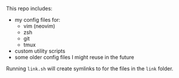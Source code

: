 This repo includes:
- my config files for:
  - vim (neovim)
  - zsh
  - git
  - tmux
- custom utility scripts
- some older config files I might reuse in the future

Running `link.sh` will create symlinks to for the files in the `link` folder.
